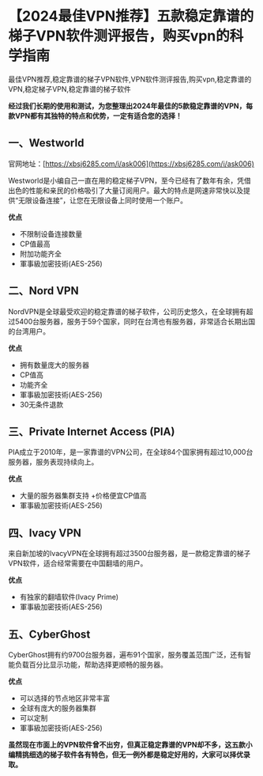 # 【2024最佳VPN推荐】五款稳定靠谱的梯子VPN软件测评报告，购买vpn的科学指南
最佳VPN推荐,稳定靠谱的梯子VPN软件,VPN软件测评报告,购买vpn,稳定靠谱的VPN,稳定梯子VPN,稳定靠谱的梯子软件

**经过我们长期的使用和测试，为您整理出2024年最佳的5款稳定靠谱的VPN，每款VPN都有其独特的特点和优势，一定有适合您的选择！**

## 一、Westworld
官网地址：[https://xbsj6285.com/i/ask006](https://xbsj6285.com/i/ask006)

Westworld是小编自己一直在用的稳定梯子VPN，至今已经有了数年有余，凭借出色的性能和亲民的价格吸引了大量订阅用户。最大的特点是网速非常快以及提供“无限设备连接”，让您在无限设备上同时使用一个账户。

**优点**

+ 不限制设备连接数量
+ CP值最高
+ 附加功能齐全
+ 軍事級加密技術(AES-256)

## 二、Nord VPN
NordVPN是全球最受欢迎的稳定靠谱的梯子软件，公司历史悠久，在全球拥有超过5400台服务器，服务于59个国家，同时在台湾也有服务器，非常适合长期出国的台湾用户。

**优点**
+ 拥有数量庞大的服务器
+ CP值高
+ 功能齐全
+ 軍事級加密技術(AES-256)
+ 30无条件退款

## 三、Private Internet Access (PIA)
PIA成立于2010年，是一家靠谱的VPN公司，在全球84个国家拥有超过10,000台服务器，服务表现持续向上。

**优点**
+ 大量的服务器集群支持
+价格便宜CP值高
+ 軍事級加密技術(AES-256)

## 四、Ivacy VPN
来自新加坡的IvacyVPN在全球拥有超过3500台服务器，是一款稳定靠谱的梯子VPN软件，适合经常需要在中国翻墙的用户。

**优点**
+ 有独家的翻墙软件(Ivacy Prime)
+ 軍事級加密技術(AES-256)

## 五、CyberGhost
CyberGhost拥有约9700台服务器，遍布91个国家，服务覆盖范围广泛，还有智能负载百分比显示功能，帮助选择更顺畅的服务器。

**优点**

+ 可以选择的节点地区非常丰富
+ 全球有庞大的服务器集群
+ 可以定制
+ 軍事級加密技術(AES-256)

**虽然现在市面上的VPN软件曾不出穷，但真正稳定靠谱的VPN却不多，这五款小编精挑细选的梯子软件各有特色，但无一例外都是稳定好用的，大家可以择优录取。**
